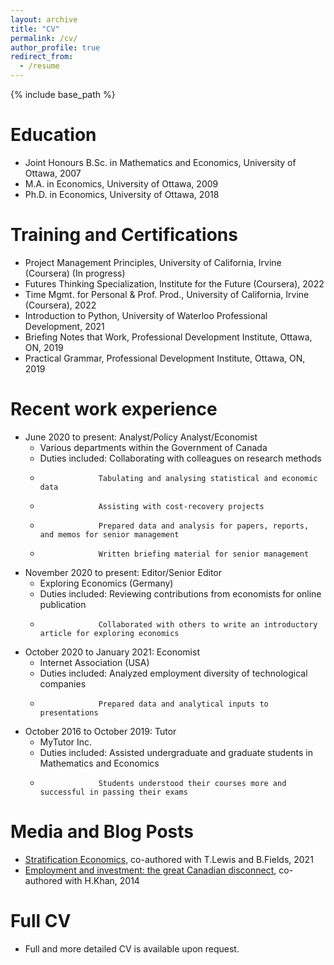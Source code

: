 ```yaml
---
layout: archive
title: "CV"
permalink: /cv/
author_profile: true
redirect_from:
  - /resume
---
```


{% include base_path %}

Education
======
* Joint Honours B.Sc. in Mathematics and Economics, University of Ottawa, 2007
* M.A. in Economics, University of Ottawa, 2009
* Ph.D. in Economics, University of Ottawa, 2018

Training and Certifications
======
* Project Management Principles, University of California, Irvine (Coursera) (In progress)
* Futures Thinking Specialization, Institute for the Future (Coursera), 2022
* Time Mgmt. for Personal & Prof. Prod., University of California, Irvine (Coursera), 2022
* Introduction to Python, University of Waterloo Professional Development, 2021 
* Briefing Notes that Work, Professional Development Institute, Ottawa, ON, 2019
* Practical Grammar, Professional Development Institute, Ottawa, ON, 2019

Recent work experience
======
* June 2020 to present: Analyst/Policy Analyst/Economist
  * Various departments within the Government of Canada
  * Duties included: Collaborating with colleagues on research methods
  *                  Tabulating and analysing statistical and economic data
  *                  Assisting with cost-recovery projects
  *                  Prepared data and analysis for papers, reports, and memos for senior management
  *                  Written briefing material for senior management
  

* November 2020 to present: Editor/Senior Editor
  * Exploring Economics (Germany)
  * Duties included: Reviewing contributions from economists for online publication
  *                  Collaborated with others to write an introductory article for exploring economics

* October 2020 to January 2021: Economist
  * Internet Association (USA)
  * Duties included: Analyzed employment diversity of technological companies
  *                  Prepared data and analytical inputs to presentations

* October 2016 to October 2019: Tutor
  * MyTutor Inc.
  * Duties included: Assisted undergraduate and graduate students in Mathematics and Economics
  *                  Students understood their courses more and successful in passing their exams
 
Media and Blog Posts
======
 * [Stratification Economics](https://www.exploring-economics.org/en/discover/stratifications-economics/), co-authored with T.Lewis and B.Fields, 2021
 * [Employment and investment: the great Canadian disconnect](https://worthwhile.typepad.com/worthwhile_canadian_initi/2014/07/employment-and-investment-the-great-canadian-disconnect.html), co-authored with H.Khan, 2014
  
Full CV
======
* Full and more detailed CV is available upon request.
